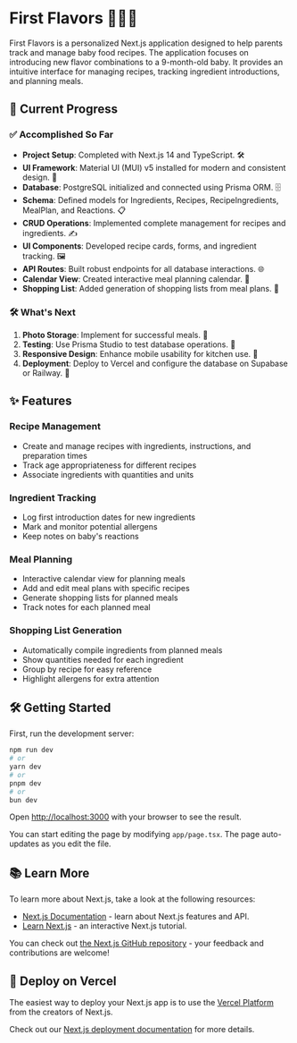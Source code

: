 # First Flavors 🍎🍌🥦

First Flavors is a personalized Next.js application designed to help parents track and manage baby food recipes. The application focuses on introducing new flavor combinations to a 9-month-old baby. It provides an intuitive interface for managing recipes, tracking ingredient introductions, and planning meals.

## 🚀 Current Progress

### ✅ Accomplished So Far
- **Project Setup**: Completed with Next.js 14 and TypeScript. 🛠️
- **UI Framework**: Material UI (MUI) v5 installed for modern and consistent design. 🎨
- **Database**: PostgreSQL initialized and connected using Prisma ORM. 🗄️
- **Schema**: Defined models for Ingredients, Recipes, RecipeIngredients, MealPlan, and Reactions. 📋
- **CRUD Operations**: Implemented complete management for recipes and ingredients. ✍️
- **UI Components**: Developed recipe cards, forms, and ingredient tracking. 🖼️
- **API Routes**: Built robust endpoints for all database interactions. 🌐
- **Calendar View**: Created interactive meal planning calendar. 📅
- **Shopping List**: Added generation of shopping lists from meal plans. 🛒

### 🛠️ What's Next
1. **Photo Storage**: Implement for successful meals. 📸
2. **Testing**: Use Prisma Studio to test database operations. 🧪
3. **Responsive Design**: Enhance mobile usability for kitchen use. 📱
4. **Deployment**: Deploy to Vercel and configure the database on Supabase or Railway. 🚢

## ✨ Features

### Recipe Management
- Create and manage recipes with ingredients, instructions, and preparation times
- Track age appropriateness for different recipes
- Associate ingredients with quantities and units

### Ingredient Tracking
- Log first introduction dates for new ingredients
- Mark and monitor potential allergens
- Keep notes on baby's reactions

### Meal Planning
- Interactive calendar view for planning meals
- Add and edit meal plans with specific recipes
- Generate shopping lists for planned meals
- Track notes for each planned meal

### Shopping List Generation
- Automatically compile ingredients from planned meals
- Show quantities needed for each ingredient
- Group by recipe for easy reference
- Highlight allergens for extra attention

## 🛠️ Getting Started

First, run the development server:

```bash
npm run dev
# or
yarn dev
# or
pnpm dev
# or
bun dev
```

Open [http://localhost:3000](http://localhost:3000) with your browser to see the result.

You can start editing the page by modifying `app/page.tsx`. The page auto-updates as you edit the file.

## 📚 Learn More

To learn more about Next.js, take a look at the following resources:

- [Next.js Documentation](https://nextjs.org/docs) - learn about Next.js features and API.
- [Learn Next.js](https://nextjs.org/learn) - an interactive Next.js tutorial.

You can check out [the Next.js GitHub repository](https://github.com/vercel/next.js) - your feedback and contributions are welcome!

## 🚀 Deploy on Vercel

The easiest way to deploy your Next.js app is to use the [Vercel Platform](https://vercel.com/new?utm_medium=default-template&filter=next.js&utm_source=create-next-app&utm_campaign=create-next-app-readme) from the creators of Next.js.

Check out our [Next.js deployment documentation](https://nextjs.org/docs/app/building-your-application/deploying) for more details.
